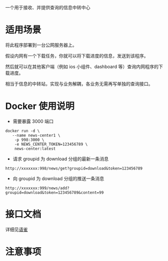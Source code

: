 一个用于接收、并提供查询的信息中转中心

# 适用场景

将此程序部署到一台公网服务器上。

假设内网有一个下载任务，你就可以将下载进度的信息，发送到该程序。

然后就可以在其他客户端（例如 ios 小组件、dashboard 等）查询内网程序的下载进度。

相当于信息的中转站，实现与业务解耦，各业务无需再写单独的查询接口。

# Docker 使用说明

- 需要暴露 3000 端口

```
docker run -d \
   --name news-center1 \
    -p 998:3000 \
    -e NEWS_CENTER_TOKEN=123456789 \
    news-center:latest
```

- 请求 groupid 为 download 分组的最新一条消息

```
http://xxxxxxx:998/news/get?groupid=download&token=123456789
```

- 向 groupid 为 download 分组的推送一条消息

```
http://xxxxxxx:999/news/add?groupid=download&token=123456789&content=99
```

# 接口文档

详细见[语雀](https://www.yuque.com/5zhimao/fmifvi/gu3gnevsshyeeq7x?singleDoc#)

# 注意事项
